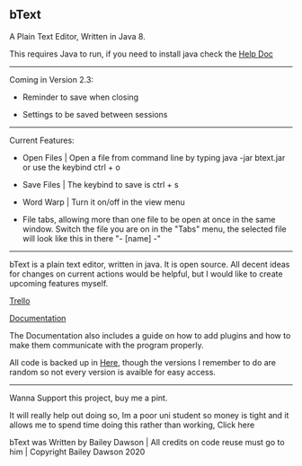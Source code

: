 bText
--

A Plain Text Editor, Written in Java 8.

This requires Java to run, if you need to install java check the [Help Doc](https://github.com/dawson270500/bText/blob/master/HelpDoc.md)

----
Coming in Version 2.3:

 - Reminder to save when closing

 - Settings to be saved between sessions

----
Current Features:

 - Open Files | Open a file from command line by typing java -jar btext.jar <file> or use the keybind ctrl + o

 - Save Files | The keybind to save is ctrl + s

 - Word Warp | Turn it on/off in the view menu

 - File tabs, allowing more than one file to be open at once in the same window. Switch the file you are on in the "Tabs" menu, the selected file will look like this in there "- [name] -"

----
bText is a plain text editor, written in java. It is open source. All decent ideas for changes on current actions would be helpful, but I would like to create upcoming features myself.

[Trello](https://trello.com/b/H8AhT1rf/btext)

[Documentation](https://docs.google.com/document/d/162UEOJqRGCtcUkI2ht20qPygRu3Jv76S7ke7Tei2row/edit)

The Documentation also includes a guide on how to add plugins and how to make them communicate with the program properly.

All code is backed up in [Here](https://drive.google.com/drive/folders/1gEEEIAn28KfuhBUhths3pWlaGrrqKl24?usp=sharing), though the versions I remember to do are random so not every version is avaible for easy access.

----
Wanna Support this project, buy me a pint.

It will really help out doing so, Im a poor uni student so money is tight and it allows me to spend time doing this rather than working, Click here

bText was Written by Bailey Dawson | All credits on code reuse must go to him | Copyright Bailey Dawson 2020
